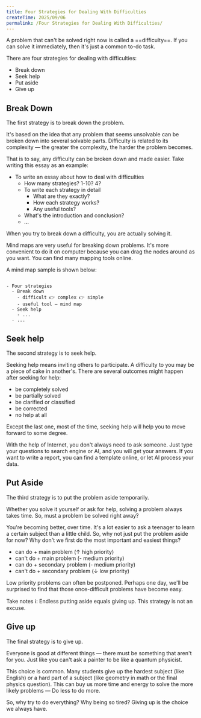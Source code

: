 ```yaml
---
title: Four Strategies for Dealing With Difficulties
createTime: 2025/09/06
permalink: /Four Strategies for Dealing With Difficulties/
---
```


A problem that can't be solved right now is called a ==difficulty==. If you can solve it immediately, then it's just a common to-do task.

There are four strategies for dealing with difficulties:

- Break down
- Seek help
- Put aside
- Give up

## Break Down

The first strategy is to break down the problem.

It's based on the idea that any problem that seems unsolvable can be broken down into several solvable parts. Difficulty is related to its complexity — the greater the complexity, the harder the problem becomes.

That is to say, any difficulty can be broken down and made easier. Take writing this essay as an example:

- To write an essay about how to deal with difficulties
  - How many strategies? 1-10? 4?
  - To write each strategy in detail
    - What are they exactly?
    - How each strategy works?
    - Any useful tools?
  - What's the introduction and conclusion?
  - ...

When you try to break down a difficulty, you are actually solving it.

Mind maps are very useful for breaking down problems. It's more convenient to do it on computer because you can drag the nodes around as you want. You can find many mapping tools online.

A mind map sample is shown below:

```markmap

- Four strategies
  - Break down
    - difficult 👉 complex 👉 simple
    - useful tool — mind map
  - Seek help
    - ...
  - ...

```

## Seek help

The second strategy is to seek help.

Seeking help means inviting others to participate. A difficulty to you may be a piece of cake in another's. There are several outcomes might happen after seeking for help:

- be completely solved
- be partially solved
- be clarified or classified
- be corrected
- no help at all

Except the last one, most of the time, seeking help will help you to move forward to some degree.

With the help of Internet, you don't always need to ask someone. Just type your questions to search engine or AI, and you will get your answers. If you want to write a report, you can find a template online, or let AI process your data.

## Put Aside

The third strategy is to put the problem aside temporarily.

Whether you solve it yourself or ask for help, solving a problem always takes time. So, must a problem be solved right away? 

You're becoming better, over time. It's a lot easier to ask a teenager to learn a certain subject than a little child. So, why not just put the problem aside for now? Why don't we first do the most important and easiest things?

- can do + main problem (↑ high priority)
- can't do + main problem (- medium priority)
- can do + secondary problem (- medium priority)
- can't do + secondary problem (↓ low priority)

Low priority problems can often be postponed. Perhaps one day, we'll be surprised to find that those once-difficult problems have become easy.

Take notes ℹ: Endless putting aside equals giving up. This strategy is not an excuse.

## Give up

The final strategy is to give up.

Everyone is good at different things — there must be something that aren't for you. Just like you can't ask a painter to be like a quantum physicist.

This choice is common. Many students give up the hardest subject (like English) or a hard part of a subject (like geometry in math or the final physics question). This can buy us more time and energy to solve the more likely problems — Do less to do more.

So, why try to do everything? Why being so tired? Giving up is the choice we always have.